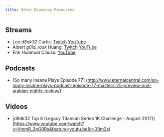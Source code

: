 ```yaml
---
title: Other Doomsday Resources
---
```


## Streams

- Lee *d8dk32* Curtis:
  [Twitch](https://www.twitch.tv/ddftguy)
  [YouTube](https://www.youtube.com/channel/UCD0Os6qvXicEZl6gJ_xPXGw)
- Albert *g0ld_rook* Huang:
  [Twitch](https://www.twitch.tv/g0ld_rook)
  [YouTube](https://www.youtube.com/channel/UC5uCLmqksd7KrHdKa6Gxmaw)
- Erik *Hulahula* Clauss:
  [YouTube](https://www.youtube.com/channel/UC8jP7pO-rpfhn0_Bg7CIp2w)

## Podcasts

- [So many Insane Plays Episode 77]
  (http://www.eternalcentral.com/so-many-insane-plays-podcast-episode-77-masters-25-preview-and-arabian-nights-review/)

## Videos

- [d8dk32 Top 8 (Legacy Titanium Series 1K Challenge - August 2017)]
  (https://www.youtube.com/watch?v=VmmR_3pG0Rs&feature=youtu.be&t=38m3s)
